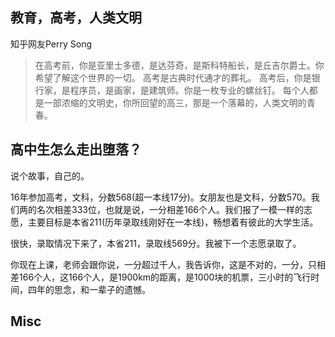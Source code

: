 


## 教育，高考，人类文明

知乎网友Perry Song

>在高考前，你是亚里士多德，是达芬奇，是斯科特船长，是丘吉尔爵士。你希望了解这个世界的一切。
>高考是古典时代通才的葬礼。
>高考后，你是银行家，是程序员，是画家，是建筑师。你是一枚专业的螺丝钉。
>每个人都是一部浓缩的文明史，你所回望的高三，那是一个落幕的，人类文明的青春。


## 高中生怎么走出堕落？

说个故事，自己的。

16年参加高考，文科，分数568(超一本线17分)。女朋友也是文科，分数570。我们两的名次相差333位，也就是说，一分相差166个人。我们报了一模一样的志愿，主要目标是本省211(历年录取线刚好在一本线)，畅想着有彼此的大学生活。

很快，录取情况下来了，本省211，录取线569分。我被下一个志愿录取了。

你现在上课，老师会跟你说，一分超过千人，我告诉你，这是不对的，一分，只相差166个人，这166个人，是1900km的距离，是1000块的机票，三小时的飞行时间，四年的思念，和一辈子的遗憾。





## Misc







